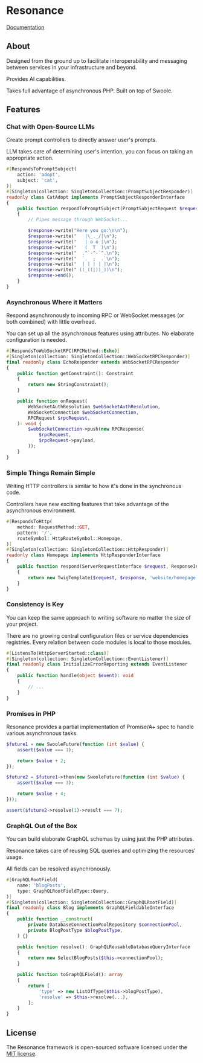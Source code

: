 # Resonance

[Documentation](https://resonance.distantmagic.com/)

## About

Designed from the ground up to facilitate interoperability and 
messaging between services in your infrastructure and beyond.

Provides AI capabilities.

Takes full advantage of asynchronous PHP. Built on top of 
Swoole.

## Features

### Chat with Open-Source LLMs

Create prompt controllers to directly answer user's prompts.

LLM takes care of determining user's intention, you can focus on taking an 
appropriate action.

```php
#[RespondsToPromptSubject(
    action: 'adopt',
    subject: 'cat',
)]
#[Singleton(collection: SingletonCollection::PromptSubjectResponder)]
readonly class CatAdopt implements PromptSubjectResponderInterface
{
    public function respondToPromptSubject(PromptSubjectRequest $request, PromptSubjectResponse $response): void
    {
        // Pipes message through WebSocket... 

        $response->write("Here you go:\n\n");
        $response->write("   |\_._/|\n");
        $response->write("   | o o |\n");
        $response->write("   (  T  )\n");
        $response->write("  .^`-^-`^.\n");
        $response->write("  `.  ;  .`\n");
        $response->write("  | | | | |\n");
        $response->write(" ((_((|))_))\n");
        $response->end();
    }
}
```

### Asynchronous Where it Matters

Respond asynchronously to incoming RPC or WebSocket
messages (or both combined) with little overhead.

You can set up all the asynchronous features using
attributes. No elaborate configuration is needed.

```php
#[RespondsToWebSocketRPC(RPCMethod::Echo)]
#[Singleton(collection: SingletonCollection::WebSocketRPCResponder)]
final readonly class EchoResponder extends WebSocketRPCResponder
{
    public function getConstraint(): Constraint
    {
        return new StringConstraint();
    }

    public function onRequest(
        WebSocketAuthResolution $webSocketAuthResolution,
        WebSocketConnection $webSocketConnection,
        RPCRequest $rpcRequest,
    ): void {
        $webSocketConnection->push(new RPCResponse(
            $rpcRequest,
            $rpcRequest->payload,
        ));
    }
}
```

### Simple Things Remain Simple

Writing HTTP controllers is similar to how it's done in 
the synchronous code.

Controllers have new exciting features that take 
advantage of the asynchronous environment.

```php
#[RespondsToHttp(
    method: RequestMethod::GET,
    pattern: '/',
    routeSymbol: HttpRouteSymbol::Homepage,
)]
#[Singleton(collection: SingletonCollection::HttpResponder)]
readonly class Homepage implements HttpResponderInterface
{
    public function respond(ServerRequestInterface $request, ResponseInterface $response): TwigTemplate
    {
        return new TwigTemplate($request, $response, 'website/homepage.twig');
    }
}
```

### Consistency is Key

You can keep the same approach to writing software 
no matter the size of your project.

There are no growing central configuration files 
or service dependencies registries. Every relation 
between code modules is local to those modules.

```php
#[ListensTo(HttpServerStarted::class)]
#[Singleton(collection: SingletonCollection::EventListener)]
final readonly class InitializeErrorReporting extends EventListener
{
    public function handle(object $event): void
    {
        // ...
    }
}
```

### Promises in PHP

Resonance provides a partial implementation of 
Promise/A+ spec to handle various asynchronous tasks.

```php
$future1 = new SwooleFuture(function (int $value) {
    assert($value === 1);

    return $value + 2;
});

$future2 = $future1->then(new SwooleFuture(function (int $value) {
    assert($value === 3);

    return $value + 4;
}));

assert($future2->resolve(1)->result === 7);
```

### GraphQL Out of the Box

You can build elaborate GraphQL schemas by using just 
the PHP attributes.

Resonance takes care of reusing SQL queries and 
optimizing the resources' usage.

All fields can be resolved asynchronously.

```php
#[GraphQLRootField(
    name: 'blogPosts',
    type: GraphQLRootFieldType::Query,
)]
#[Singleton(collection: SingletonCollection::GraphQLRootField)]
final readonly class Blog implements GraphQLFieldableInterface
{
    public function __construct(
        private DatabaseConnectionPoolRepository $connectionPool,
        private BlogPostType $blogPostType,
    ) {}

    public function resolve(): GraphQLReusableDatabaseQueryInterface
    {
        return new SelectBlogPosts($this->connectionPool);
    }

    public function toGraphQLField(): array
    {
        return [
            'type' => new ListOfType($this->blogPostType),
            'resolve' => $this->resolve(...),
        ];
    }
}
```

## License

The Resonance framework is open-sourced software licensed under the 
[MIT license](https://opensource.org/licenses/MIT).
